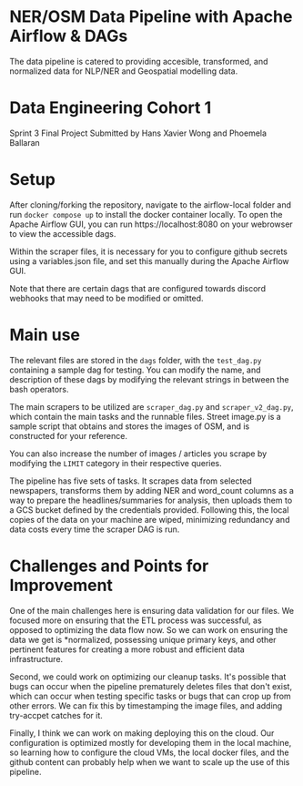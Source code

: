 # NER/OSM Data Pipeline with Apache Airflow & DAGs 
The data pipeline is catered to providing accesible, transformed, and normalized data for NLP/NER and Geospatial modelling data.

# Data Engineering Cohort 1
Sprint 3 Final Project 
Submitted by Hans Xavier Wong and Phoemela Ballaran 

# Setup 
After cloning/forking the repository, navigate to the airflow-local folder and run `docker compose up` to install the docker container locally. To open the Apache Airflow GUI, you can run https://localhost:8080 on your webrowser to view the accessible dags.

Within the scraper files, it is necessary for you to configure github secrets using a variables.json file, and set this manually during the Apache Airflow GUI.

Note that there are certain dags that are configured towards discord webhooks that may need to be modified or omitted. 

# Main use 
The relevant files are stored in the `dags` folder, with the `test_dag.py` containing a sample dag for testing. You can modify the name, and description of these dags by modifying the relevant strings in between the bash operators.

The main scrapers to be utilized are `scraper_dag.py` and `scraper_v2_dag.py`, which contain the main tasks and the runnable files. Street image.py is a sample script that obtains and stores the images of OSM, and is constructed for your reference. 

You can also increase the number of images / articles you scrape by modifying the `LIMIT` category in their respective queries.

The pipeline has five sets of tasks. It scrapes data from selected newspapers, transforms them by adding NER and word_count columns as a way to prepare the headlines/summaries for analysis, then uploads them to a GCS bucket defined by the credentials provided. Following this, the local copies of the data on your machine are wiped, minimizing redundancy and data costs every time the scraper DAG is run. 



# Challenges and Points for Improvement 
One of the main challenges here is ensuring data validation for our files. We focused more on ensuring that the ETL process was successful, as opposed to optimizing the data flow now. So we can work on ensuring the data we get is *normalized, possessing unique primary keys, and other pertinent features for creating a more robust and efficient data infrastructure. 

Second, we could work on optimizing our cleanup tasks. It's possible that bugs can occur when the pipeline prematurely deletes files that don't exist, which can occur when testing specific tasks or bugs that can crop up from other errors. We can fix this by timestamping the image files, and adding try-accpet catches for it.

Finally, I think we can work on making deploying this on the cloud. Our configuration is optimized mostly for developing them in the local machine, so learning how to configure the cloud VMs, the local docker files, and the github content can probably help when we want to scale up the use of this pipeline.


